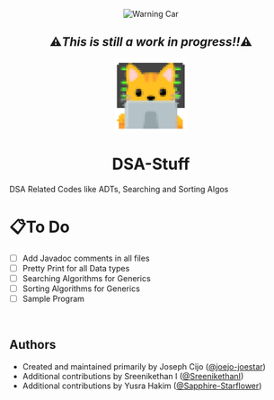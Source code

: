 <p align = "center">
    <img src="https://www.gstatic.com/android/keyboard/emojikitchen/20231113/u26a0-ufe0f/u26a0-ufe0f_u1f431.png" alt="Warning Car" title="Warning Car" width="64">
</p>

<h2 align="center">⚠️<em>This is still a work in progress!!</em>⚠️</h2>

<p align = "center">
  <img src=".assets/pixcodingcar.png" alt="Coding Car" title="Coding Car" width="128">
</p

<br>

<h1 align="center">DSA-Stuff</h1>

 DSA Related Codes like ADTs, Searching and Sorting Algos

# 📋To Do

- [ ] Add Javadoc comments in all files
- [ ] Pretty Print for all Data types
- [ ] Searching Algorithms for Generics
- [ ] Sorting Algorithms for Generics
- [ ] Sample Program

<br>

## Authors

- Created and maintained primarily by Joseph Cijo ([@joejo-joestar](https://github.com/joejo-joestar))
- Additional contributions by Sreenikethan I ([@SreenikethanI](https://github.com/SreenikethanI))
- Additional contributions by Yusra Hakim ([@Sapphire-Starflower](https://github.com/Sapphire-Starflower))
